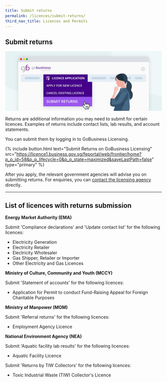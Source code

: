 ```yaml
---
title: Submit returns
permalink: /licences/submit-returns/
third_nav_title: Licences and Permits
---
```


## Submit returns

![Submit returns via the Licence Application dropdown in GoBusiness Licensing](/images/licences/submit-returns-banner.jpg)

Returns are additional information you may need to submit for certain licences. Examples of returns include contact lists, lab results, and account statements.

You can submit them by logging in to GoBusiness Licensing.

{% include button.html text="Submit Returns on GoBusiness Licensing" src="https://licence1.business.gov.sg/feportal/web/frontier/home?p_p_id=58&p_p_lifecycle=0&p_p_state=maximized&saveLastPath=false" type="primary" %}

After you apply, the relevant government agencies will advise you on submitting returns. For enquiries, you can [contact the licensing agency](/contact-us/agencies/) directly.

<!--For more questions about submitting returns, read our [Licensing FAQ].-->

-----

## List of licences with returns submission

**Energy Market Authority (EMA)**

Submit 'Compliance declarations' and 'Update contact list' for the following licences:

- Electricity Generation
- Electricity Retailer
- Electricity Wholesaler
- Gas Shipper, Retailer or Importer
- Other Electricity and Gas Licences

**Ministry of Culture, Community and Youth (MCCY)**

Submit 'Statement of accounts' for the following licences:

- Application for Permit to conduct Fund-Raising Appeal for Foreign Charitable Purposes

**Ministry of Manpower (MOM)**

Submit 'Referral returns' for the following licences:

- Employment Agency Licence

**National Environment Agency (NEA)**

Submit 'Aquatic facility lab results' for the following licences:

- Aquatic Facility Licence

Submit 'Returns by TIW Collectors' for the following licences:

- Toxic Industrial Waste (TIW) Collector's Licence
